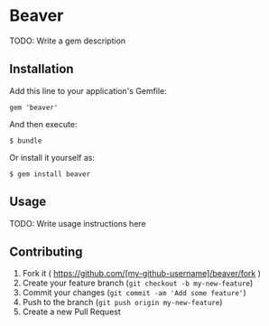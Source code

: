 # Beaver

TODO: Write a gem description

## Installation

Add this line to your application's Gemfile:

    gem 'beaver'

And then execute:

    $ bundle

Or install it yourself as:

    $ gem install beaver

## Usage

TODO: Write usage instructions here

## Contributing

1. Fork it ( https://github.com/[my-github-username]/beaver/fork )
2. Create your feature branch (`git checkout -b my-new-feature`)
3. Commit your changes (`git commit -am 'Add some feature'`)
4. Push to the branch (`git push origin my-new-feature`)
5. Create a new Pull Request
